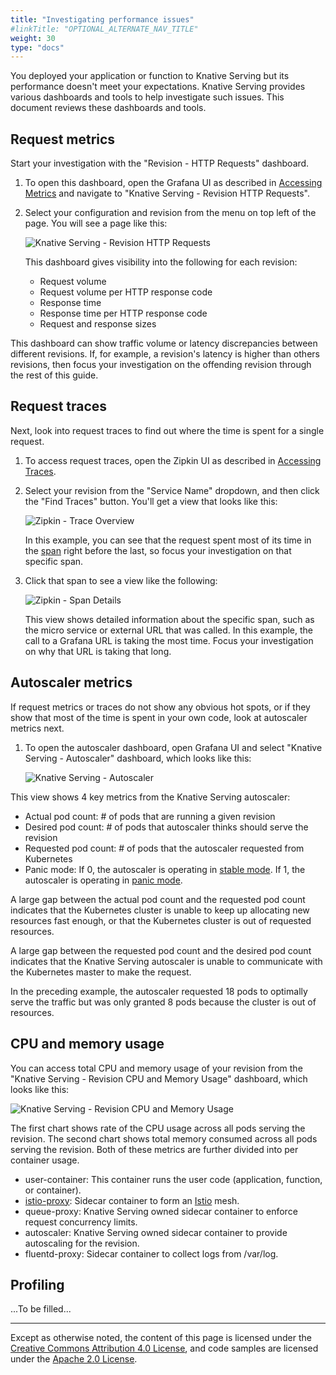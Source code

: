 ```yaml
---
title: "Investigating performance issues"
#linkTitle: "OPTIONAL_ALTERNATE_NAV_TITLE"
weight: 30
type: "docs"
---
```


You deployed your application or function to Knative Serving but its performance
doesn't meet your expectations. Knative Serving provides various dashboards and
tools to help investigate such issues. This document reviews these dashboards
and tools.

## Request metrics

Start your investigation with the "Revision - HTTP Requests" dashboard.

1.  To open this dashboard, open the Grafana UI as described in
    [Accessing Metrics](./accessing-metrics.md) and navigate to "Knative
    Serving - Revision HTTP Requests".

1.  Select your configuration and revision from the menu on top left of the
    page. You will see a page like this:

    ![Knative Serving - Revision HTTP Requests](../images/request_dash1.png)

    This dashboard gives visibility into the following for each revision:

    - Request volume
    - Request volume per HTTP response code
    - Response time
    - Response time per HTTP response code
    - Request and response sizes

This dashboard can show traffic volume or latency discrepancies between
different revisions. If, for example, a revision's latency is higher than others
revisions, then focus your investigation on the offending revision through the
rest of this guide.

## Request traces

Next, look into request traces to find out where the time is spent for a single
request.

1.  To access request traces, open the Zipkin UI as described in
    [Accessing Traces](./accessing-traces.md).

1.  Select your revision from the "Service Name" dropdown, and then click the
    "Find Traces" button. You'll get a view that looks like this:

    ![Zipkin - Trace Overview](../images/zipkin1.png)

    In this example, you can see that the request spent most of its time in the
    [span](https://github.com/opentracing/specification/blob/master/specification.md#the-opentracing-data-model)
    right before the last, so focus your investigation on that specific span.

1.  Click that span to see a view like the following:

    ![Zipkin - Span Details](../images/zipkin2.png)

    This view shows detailed information about the specific span, such as the
    micro service or external URL that was called. In this example, the call to
    a Grafana URL is taking the most time. Focus your investigation on why that
    URL is taking that long.

## Autoscaler metrics

If request metrics or traces do not show any obvious hot spots, or if they show
that most of the time is spent in your own code, look at autoscaler metrics
next.

1.  To open the autoscaler dashboard, open Grafana UI and select "Knative
    Serving - Autoscaler" dashboard, which looks like this:

    ![Knative Serving - Autoscaler](../images/autoscaler_dash1.png)

This view shows 4 key metrics from the Knative Serving autoscaler:

- Actual pod count: # of pods that are running a given revision
- Desired pod count: # of pods that autoscaler thinks should serve the revision
- Requested pod count: # of pods that the autoscaler requested from Kubernetes
- Panic mode: If 0, the autoscaler is operating in
  [stable mode](https://github.com/knative/serving/blob/master/docs/scaling/DEVELOPMENT.md#stable-mode).
  If 1, the autoscaler is operating in
  [panic mode](https://github.com/knative/serving/blob/master/docs/scaling/DEVELOPMENT.md#panic-mode).

A large gap between the actual pod count and the requested pod count indicates
that the Kubernetes cluster is unable to keep up allocating new resources fast
enough, or that the Kubernetes cluster is out of requested resources.

A large gap between the requested pod count and the desired pod count indicates
that the Knative Serving autoscaler is unable to communicate with the Kubernetes
master to make the request.

In the preceding example, the autoscaler requested 18 pods to optimally serve
the traffic but was only granted 8 pods because the cluster is out of resources.

## CPU and memory usage

You can access total CPU and memory usage of your revision from the "Knative
Serving - Revision CPU and Memory Usage" dashboard, which looks like this:

![Knative Serving - Revision CPU and Memory Usage](../images/cpu_dash1.png)

The first chart shows rate of the CPU usage across all pods serving the
revision. The second chart shows total memory consumed across all pods serving
the revision. Both of these metrics are further divided into per container
usage.

- user-container: This container runs the user code (application, function, or
  container).
- [istio-proxy](https://github.com/istio/proxy): Sidecar container to form an
  [Istio](https://istio.io/docs/concepts/what-is-istio/) mesh.
- queue-proxy: Knative Serving owned sidecar container to enforce request
  concurrency limits.
- autoscaler: Knative Serving owned sidecar container to provide autoscaling for
  the revision.
- fluentd-proxy: Sidecar container to collect logs from /var/log.

## Profiling

...To be filled...

---

Except as otherwise noted, the content of this page is licensed under the
[Creative Commons Attribution 4.0 License](https://creativecommons.org/licenses/by/4.0/),
and code samples are licensed under the
[Apache 2.0 License](https://www.apache.org/licenses/LICENSE-2.0).
